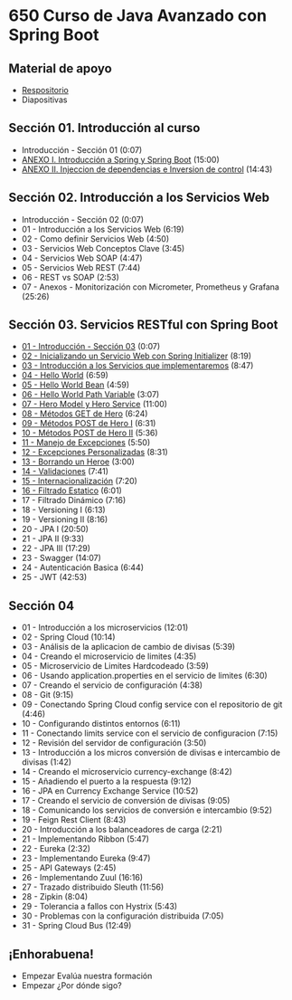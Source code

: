 # 650 Curso de Java Avanzado con Spring Boot

## Material de apoyo
 
* [Respositorio](https://gitlab.keepcoding.io/cursos-online-keepcoding/java-avanzado-con-spring-boot)
* Diapositivas

## Sección 01. Introducción al curso
 
* Introducción - Sección 01 (0:07)
* [ANEXO I. Introducción a Spring y Spring Boot](650_Curso_de_Java_Avanzado_con_Spring_Boot/01-01-ANEXO_I.md) (15:00)
* [ANEXO II. Injeccion de dependencias e Inversion de control](650_Curso_de_Java_Avanzado_con_Spring_Boot/01-02-ANEXO_II.md) (14:43)

## Sección 02. Introducción a los Servicios Web
 
* Introducción - Sección 02 (0:07)
* 01 - Introducción a los Servicios Web (6:19)
* 02 - Como definir Servicios Web (4:50)
* 03 - Servicios Web Conceptos Clave (3:45)
* 04 - Servicios Web SOAP (4:47)
* 05 - Servicios Web REST (7:44)
* 06 - REST vs SOAP (2:53)
* 07 - Anexos - Monitorización con Micrometer, Prometheus y Grafana (25:26)

## Sección 03. Servicios RESTful con Spring Boot
 
* [01 - Introducción - Sección 03](650_Curso_de_Java_Avanzado_con_Spring_Boot/03-01-Introduccion.md) (0:07)
* [02 - Inicializando un Servicio Web con Spring Initializer](650_Curso_de_Java_Avanzado_con_Spring_Boot/03-02-Inicializando-un-Servicio-Web-con-Spring-Initializer.md) (8:19)
* [03 - Introducción a los Servicios que implementaremos](650_Curso_de_Java_Avanzado_con_Spring_Boot/03-03-Introduccion-a-los-Servicios-que-implementaremos.md) (8:47)
* [04 - Hello World](650_Curso_de_Java_Avanzado_con_Spring_Boot/03-04-Hello-World.md) (6:59)
* [05 - Hello World Bean](650_Curso_de_Java_Avanzado_con_Spring_Boot/03-05-Hello-World-Bean.md) (4:59)
* [06 - Hello World Path Variable](650_Curso_de_Java_Avanzado_con_Spring_Boot/03-06-Hello-World-Path-Variable.md) (3:07)
* [07 - Hero Model y Hero Service](650_Curso_de_Java_Avanzado_con_Spring_Boot/03-07-Hero-Model-y-Hero-Service.md) (11:00)
* [08 - Métodos GET de Hero](650_Curso_de_Java_Avanzado_con_Spring_Boot/03-08-Metodos-GET-de-Hero.md) (6:24)
* [09 - Métodos POST de Hero I](650_Curso_de_Java_Avanzado_con_Spring_Boot/03-09-Metodos-POST-de-Hero-I.md) (6:31)
* [10 - Métodos POST de Hero II](650_Curso_de_Java_Avanzado_con_Spring_Boot/03-10-Metodos-POST-de-Hero-II.md) (5:36)
* [11 - Manejo de Excepciones](650_Curso_de_Java_Avanzado_con_Spring_Boot/03-11-Manejo-de-Excepciones.md) (5:50)
* [12 - Excepciones Personalizadas](650_Curso_de_Java_Avanzado_con_Spring_Boot/03-12-Excepciones-Personalizadas.md) (8:31)
* [13 - Borrando un Heroe](650_Curso_de_Java_Avanzado_con_Spring_Boot/03-13-Borrando-un-Heroe.md) (3:00)
* [14 - Validaciones](650_Curso_de_Java_Avanzado_con_Spring_Boot/03-14-Validaciones.md) (7:41)
* [15 - Internacionalización](650_Curso_de_Java_Avanzado_con_Spring_Boot/03-15-Internacionalizacion.md) (7:20)
* [16 - Filtrado Estatico](650_Curso_de_Java_Avanzado_con_Spring_Boot/03-16-Filtrado-Estatico.md) (6:01)
* 17 - Filtrado Dinámico (7:16)
* 18 - Versioning I (6:13)
* 19 - Versioning II (8:16)
* 20 - JPA I (20:50)
* 21 - JPA II (9:33)
* 22 - JPA III (17:29)
* 23 - Swagger (14:07)
* 24 - Autenticación Basica (6:44)
* 25 - JWT (42:53)

## Sección 04
 
* 01 - Introducción a los microservicios (12:01)
* 02 - Spring Cloud (10:14)
* 03 - Análisis de la aplicacion de cambio de divisas (5:39)
* 04 - Creando el microservicio de limites (4:35)
* 05 - Microservicio de Limites Hardcodeado (3:59)
* 06 - Usando application.properties en el servicio de limites (6:30)
* 07 - Creando el servicio de configuración (4:38)
* 08 - Git (9:15)
* 09 - Conectando Spring Cloud config service con el repositorio de git (4:46)
* 10 - Configurando distintos entornos (6:11)
* 11 - Conectando limits service con el servicio de configuracion (7:15)
* 12 - Revisión del servidor de configuración (3:50)
* 13 - Introducción a los micros conversión de divisas e intercambio de divisas (1:42)
* 14 - Creando el microservicio currency-exchange (8:42)
* 15 - Añadiendo el puerto a la respuesta (9:12)
* 16 - JPA en Currency Exchange Service (10:52)
* 17 - Creando el servicio de conversión de divisas (9:05)
* 18 - Comunicando los servicios de conversión e intercambio (9:52)
* 19 - Feign Rest Client (8:43)
* 20 - Introducción a los balanceadores de carga (2:21)
* 21 - Implementando Ribbon (5:47)
* 22 - Eureka (2:32)
* 23 - Implementando Eureka (9:47)
* 25 - API Gateways (2:45) 
* 26 - Implementando Zuul (16:16)
* 27 - Trazado distribuido Sleuth (11:56)
* 28 - Zipkin (8:04)
* 29 - Tolerancia a fallos con Hystrix (5:43)
* 30 - Problemas con la configuración distribuida (7:05)
* 31 - Spring Cloud Bus (12:49)

## ¡Enhorabuena!
 
* Empezar Evalúa nuestra formación
* Empezar ¿Por dónde sigo?
